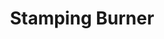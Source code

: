 ---
title: "Stamping Burner"
description: "SSB008"
draft: false
image1 : 
  - name : "images/portfolio/Stamping-Burner/ssb008.jpg"
bg_image: "images/BurnerGroup.jpg"
category: "Stamping Burner"
information:
  - label : "Item"
    info : "SSB008"
  - label : "Description"
    info : '17" OVAL DUAL BURNER'
  - label : "Material"
    info : "Stainless Steel"
  - label : "Finished"
    info : "Polished"
  - label : "Size"
    info : '3-1/2" X 17"'
---